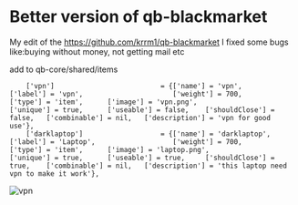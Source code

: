 
# Better version of qb-blackmarket
My edit of the https://github.com/krrm1/qb-blackmarket
I fixed some bugs like:buying without money, not getting mail etc



add to qb-core/shared/items

```
	['vpn'] 			 	 	     = {['name'] = 'vpn', 			  		        ['label'] = 'vpn', 					    ['weight'] = 700, 		['type'] = 'item', 		['image'] = 'vpn.png', 				    ['unique'] = true, 		['useable'] = false, 	['shouldClose'] = false,   ['combinable'] = nil,   ['description'] = 'vpn for good use'},
	['darklaptop'] 			 	 	 = {['name'] = 'darklaptop', 			  		['label'] = 'Laptop', 					['weight'] = 700, 		['type'] = 'item', 		['image'] = 'laptop.png', 				['unique'] = true, 		['useable'] = true, 	['shouldClose'] = true,    ['combinable'] = nil,   ['description'] = 'this laptop need vpn to make it work'},

```
![vpn](https://user-images.githubusercontent.com/89742984/190626872-e76710fb-ca0a-4231-9e0d-137bb909cb1c.png)
